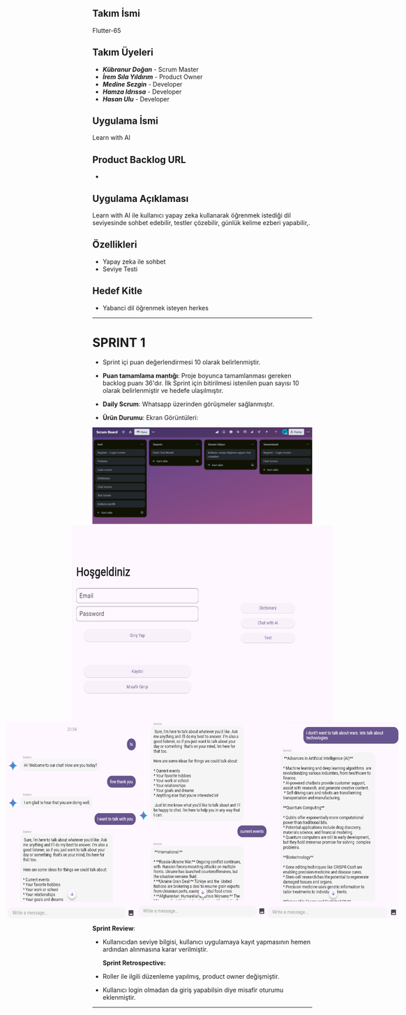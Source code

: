 
## Takım İsmi
Flutter-65

## Takım Üyeleri
- ***Kübranur Doğan*** - Scrum Master
- ***İrem Sıla Yıldırım*** - Product Owner
- ***Medine Sezgin*** - Developer
- ***Hamza Idrıssa*** - Developer
- ***Hasan Ulu*** - Developer

## Uygulama İsmi
Learn with AI

## Product Backlog URL
-

## Uygulama Açıklaması
Learn with AI ile kullanıcı yapay zeka kullanarak öğrenmek istediği dil seviyesinde sohbet edebilir, testler çözebilir, günlük kelime ezberi yapabilir,.

## Özellikleri
- Yapay zeka ile sohbet
- Seviye Testi


## Hedef Kitle
- Yabanci dil öğrenmek isteyen herkes


---
# **SPRINT 1**
- Sprint içi puan değerlendirmesi 10 olarak belirlenmiştir.
- **Puan tamamlama mantığı**: Proje boyunca tamamlanması gereken backlog puanı 36'dır. İlk Sprint için bitirilmesi istenilen puan sayısı 10 olarak belirlenmiştir ve hedefe ulaşılmıştır.
- **Daily Scrum**: Whatsapp üzerinden görüşmeler sağlanmıştır.


- **Ürün Durumu**: Ekran Görüntüleri:
<img width="1293" alt="backlog-screenshot" src="https://github.com/kubranurdogann/bootcamp-flutter-65/blob/main/uygulama-backlog.png">
<div style="display: flex; justify-content: center; align-items: center;">
<img width="300" height="450px" alt="backlog-screenshot" src="https://github.com/kubranurdogann/bootcamp-flutter-65/blob/main/uygulama-ekrang%C3%B6r%C3%BCnt%C3%BCs%C3%BC1.png">
<img width="300" height="450px" alt="backlog-screenshot" src="https://github.com/kubranurdogann/bootcamp-flutter-65/blob/main/uygulama-ekrang%C3%B6r%C3%BCnt%C3%BCs%C3%BC2.png">
</div>
<div style="display: flex; justify-content: center; align-items: center;">
<img width="300" height="450px" alt="backlog-screenshot" src="https://github.com/kubranurdogann/bootcamp-flutter-65/blob/main/uygulama-ekrang%C3%B6r%C3%BCnt%C3%BCs%C3%BC3.png">
<img width="300" height="450px" alt="backlog-screenshot" src="https://github.com/kubranurdogann/bootcamp-flutter-65/blob/main/uygulama-ekrang%C3%B6r%C3%BCnt%C3%BCs%C3%BC4.png">
<img width="300" height="450px" alt="backlog-screenshot" src="https://github.com/kubranurdogann/bootcamp-flutter-65/blob/main/uygulama-ekrang%C3%B6r%C3%BCnt%C3%BCs%C3%BC5.png">
</div>




  **Sprint Review**:
- Kullanıcıdan seviye bilgisi, kullanıcı uygulamaya kayıt yapmasının hemen ardından alınmasına karar verilmiştir.



  **Sprint Retrospective:**
- Roller ile ilgili düzenleme yapılmış, product owner değişmiştir.
- Kullanıcı login olmadan da giriş yapabilsin diye misafir oturumu eklenmiştir.


---
